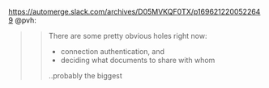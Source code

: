 
https://automerge.slack.com/archives/D05MVKQF0TX/p1696212200522649
@pvh:
>> There are some pretty obvious holes right now: 
>>
>>  - connection authentication, and
>>  - deciding what documents to share with whom
>>
>> ..probably the biggest
